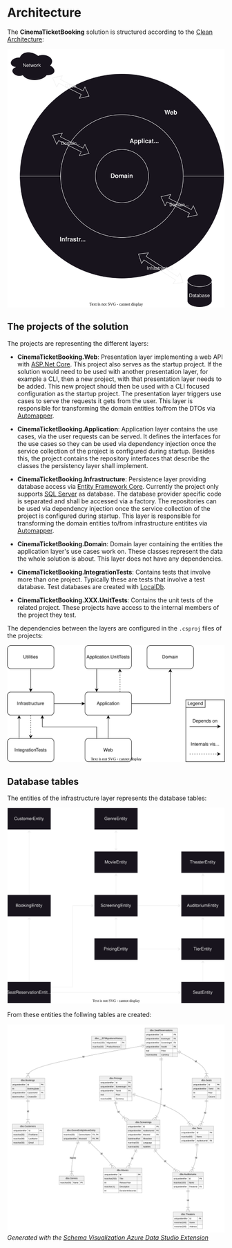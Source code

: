 # Architecture

The **CinemaTicketBooking** solution is structured according to the [Clean Architecture](https://blog.cleancoder.com/uncle-bob/2012/08/13/the-clean-architecture.html):

![Architecture diagram](diagrams/ArchitectureDiagram.drawio.svg)

## The projects of the solution

The projects are representing the different layers:
 - **CinemaTicketBooking.Web**: Presentation layer implementing a web API with [ASP.Net Core](https://dotnet.microsoft.com/en-us/apps/aspnet).
   This project also serves as the startup project. If the solution would need to be used with another presentation layer,
   for example a CLI, then a new project, with that presentation layer needs to be added.
   This new project should then be used with a CLI focused configuration as the startup project.
   The presentation layer triggers use cases to serve the requests it gets from the user.
   This layer is responsible for transforming the domain entities to/from the DTOs via [Automapper](https://github.com/AutoMapper/AutoMapper).

- **CinemaTicketBooking.Application**: Application layer contains the use cases, via the user requests can be served.
  It defines the interfaces for the use cases so they can be used via dependency injection once the service collection of the project is configured during startup.
  Besides this, the project contains the repository interfaces that describe the classes the persistency layer shall implement.

- **CinemaTicketBooking.Infrastructure**: Persistence layer providing database access via [Entity Framework Core](https://learn.microsoft.com/en-us/ef/core).
  Currently the project only supports [SQL Server](https://learn.microsoft.com/en-us/ef/core/providers/sql-server/?tabs=dotnet-core-cli) as database.
  The database provider specific code is separated and shall be accessed via a factory.
  The repositories can be used via dependency injection once the service collection of the project is configured during startup.
  This layer is responsible for transforming the domain entities to/from infrastructure entitites via [Automapper](https://github.com/AutoMapper/AutoMapper).

- **CinemaTicketBooking.Domain**: Domain layer containing the entities the application layer's use cases work on.
  These classes represent the data the whole solution is about. This layer does not have any dependencies.

- **CinemaTicketBooking.IntegrationTests**: Contains tests that involve more than one project.
  Typically these are tests that involve a test database. Test databases are created with [LocalDb](https://github.com/SimonCropp/LocalDb).

- **CinemaTicketBooking.XXX.UnitTests**: Contains the unit tests of the related project.
  These projects have access to the internal members of the project they test.

The dependencies between the layers are configured in the `.csproj` files of the projects:

![Project dependency diagram](diagrams/ProjectDependencyDiagram.drawio.svg)

## Database tables

The entities of the infrastructure layer represents the database tables:

![Infrastructure entitiy diagram](diagrams/InfrastructureEntityDiagram.drawio.svg)

From these entities the follwing tables are created:

![Database schema diagram](diagrams/DatabaseSchemaDiagram.svg)
*Generated with the [Schema Visualization Azure Data Studio Extension](https://github.com/R0tenur/visualization)*
